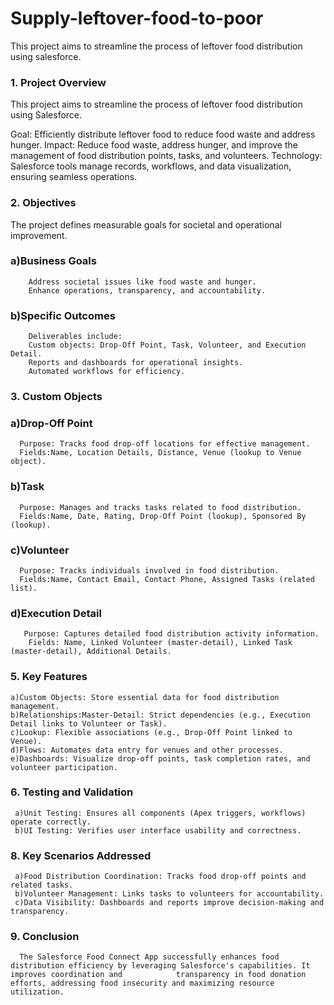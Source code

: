 # Supply-leftover-food-to-poor
This project aims to streamline the process of leftover food distribution using salesforce.
### 1. Project Overview
This project aims to streamline the process of leftover food distribution using Salesforce.

Goal: Efficiently distribute leftover food to reduce food waste and address hunger.
Impact: Reduce food waste, address hunger, and improve the management of food distribution points, tasks, and volunteers.
Technology: Salesforce tools manage records, workflows, and data visualization, ensuring seamless operations.

### 2. Objectives
The project defines measurable goals for societal and operational improvement.
### a)Business Goals
        Address societal issues like food waste and hunger.
        Enhance operations, transparency, and accountability.
### b)Specific Outcomes
        Deliverables include:
        Custom objects: Drop-Off Point, Task, Volunteer, and Execution Detail.
        Reports and dashboards for operational insights.
        Automated workflows for efficiency.
        
### 3. Custom Objects
  ### a)Drop-Off Point
      Purpose: Tracks food drop-off locations for effective management.
      Fields:Name, Location Details, Distance, Venue (lookup to Venue object).
 ### b)Task
      Purpose: Manages and tracks tasks related to food distribution.
      Fields:Name, Date, Rating, Drop-Off Point (lookup), Sponsored By (lookup).
  ### c)Volunteer
      Purpose: Tracks individuals involved in food distribution.
      Fields:Name, Contact Email, Contact Phone, Assigned Tasks (related list).
  ### d)Execution Detail
       Purpose: Captures detailed food distribution activity information.
        Fields: Name, Linked Volunteer (master-detail), Linked Task (master-detail), Additional Details.
   
### 5. Key Features
    a)Custom Objects: Store essential data for food distribution management.
    b)Relationships:Master-Detail: Strict dependencies (e.g., Execution Detail links to Volunteer or Task).
    c)Lookup: Flexible associations (e.g., Drop-Off Point linked to Venue).
    d)Flows: Automates data entry for venues and other processes.
    e)Dashboards: Visualize drop-off points, task completion rates, and volunteer participation.

### 6. Testing and Validation
     a)Unit Testing: Ensures all components (Apex triggers, workflows) operate correctly.
     b)UI Testing: Verifies user interface usability and correctness.
   
### 8. Key Scenarios Addressed
     a)Food Distribution Coordination: Tracks food drop-off points and related tasks.
     b)Volunteer Management: Links tasks to volunteers for accountability.
     c)Data Visibility: Dashboards and reports improve decision-making and transparency.
   
### 9. Conclusion
      The Salesforce Food Connect App successfully enhances food distribution efficiency by leveraging Salesforce's capabilities. It improves coordination and            transparency in food donation efforts, addressing food insecurity and maximizing resource utilization.

